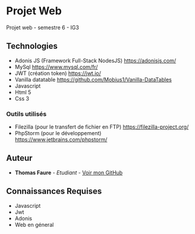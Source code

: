 # Projet Web

Projet web - semestre 6 - IG3

## Technologies

- Adonis JS (Framework Full-Stack NodesJS) https://adonisjs.com/
- MySql https://www.mysql.com/fr/
- JWT (création token) https://jwt.io/
- Vanilla datatable https://github.com/Mobius1/Vanilla-DataTables
- Javascript
- Html 5
- Css 3
### Outils utilisés

- Filezilla (pour le transfert de fichier en FTP) https://filezilla-project.org/
- PhpStorm (pour le développement) https://www.jetbrains.com/phpstorm/

## Auteur

* **Thomas Faure** - *Etudiant* - [Voir mon GitHub](https://github.com/Thomas-Faure)


## Connaissances Requises

* Javascript
* Jwt
* Adonis
* Web en géneral
